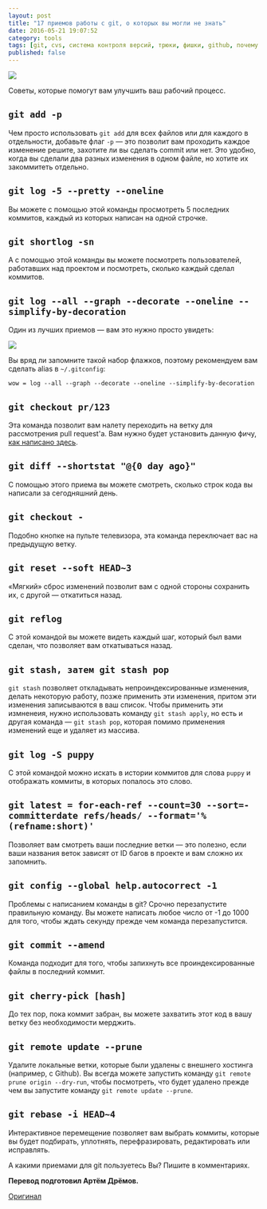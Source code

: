 ```yaml
---
layout: post
title: "17 приемов работы с git, о которых вы могли не знать"
date: 2016-05-21 19:07:52
category: tools
tags: [git, cvs, система контроля версий, трюки, фишки, github, почему я раньше этого не знал]
published: false
---
```

<img src="https://theasder.github.io/img/git.jpg" class="img-responsive" /><br />

Советы, которые помогут вам улучшить ваш рабочий процесс.

## `git add -p`

Чем просто использовать `git add` для всех файлов или для каждого в отдельности, добавьте флаг `-p` — это позволит вам проходить каждое изменение решите, захотите ли вы сделать commit или нет. Это удобно, когда вы сделали два разных изменения в одном файле, но хотите их закоммитеть отдельно.

## `git log -5 --pretty --oneline`

Вы можете с помощью этой команды просмотреть 5 последних коммитов, каждый из которых написан на одной строчке.

## `git shortlog -sn`

А с помощью этой команды вы можете посмотреть пользователей, работавших над проектом и посмотреть, сколько каждый сделал коммитов.

## `git log --all --graph --decorate --oneline --simplify-by-decoration`

Один из лучших приемов — вам это нужно просто увидеть:

<img src='https://pbs.twimg.com/media/CdEjwu3UEAAmf-J.jpg:large' class='img-responsive'>

Вы вряд ли запомните такой набор флажков, поэтому рекомендуем вам сделать alias в `~/.gitconfig`:

    wow = log --all --graph --decorate --oneline --simplify-by-decoration
    
## `git checkout pr/123`

Эта команда позволит вам налету переходить на ветку для рассмотрения pull request'a. Вам нужно будет установить данную фичу, [как написано здесь](https://gist.github.com/piscisaureus/3342247).

## `git diff --shortstat "@{0 day ago}"`

С помощью этого приема вы можете смотреть, сколько строк кода вы написали за сегодняшний день.

## `git checkout -`

Подобно кнопке на пульте телевизора, эта команда переключает вас на предыдущую ветку.

## `git reset --soft HEAD~3`

«Мягкий» сброс изменений позволит вам с одной стороны сохранить их, с другой — откатиться назад.

## `git reflog`

С этой командой вы можете видеть каждый шаг, который был вами сделан, что позволяет вам откатываться назад.

## `git stash, затем git stash pop`

`git stash` позволяет откладывать непроиндексированные изменения, делать некоторую работу, позже применить эти изменения, притом эти изменения записываются в ваш список. Чтобы применить эти измненеия, нужно использовать команду `git stash apply`, но есть и другая команда — `git stash pop`, которая помимо применения изменений еще и удаляет из массива.

## `git log -S puppy`

С этой командой можно искать в истории коммитов для слова `puppy` и отображать коммиты, в которых попалось это слово.

## `git latest = for-each-ref --count=30 --sort=-committerdate refs/heads/ --format='%(refname:short)'`

Позволяет вам смотреть ваши последние ветки — это полезно, если ваши названия веток зависят от ID багов в проекте и вам сложно их запомнить.

## `git config --global help.autocorrect -1`

Проблемы с написанием команды в git? Срочно перезапустите правильную команду. Вы можете написать любое число от -1 до 1000 для того, чтобы ждать секунду прежде чем команда перезапустится.

## `git commit --amend`

Команда подходит для того, чтобы запихнуть все проиндексированные файлы в последний коммит.

## `git cherry-pick [hash]`

До тех пор, пока коммит забран, вы можете захватить этот код в вашу ветку без необходимости мерджить.

## `git remote update --prune`

Удалите локальные ветки, которые были удалены с внешнего хостинга (например, с Github). Вы всегда можете запустить команду `git remote prune origin --dry-run`, чтобы посмотреть, что будет удалено прежде чем вы запустите команду `git remote update --prune`.

## `git rebase -i HEAD~4`

Интерактивное перемещение позволяет вам выбрать коммиты, которые вы будет подбирать, уплотнять, перефразировать, редактировать или исправлять.

А какими приемами для git пользуетесь Вы? Пишите в комментариях.

**Перевод подготовил Артём Дрёмов.**

[Оригинал](http://wesbos.com/git-hot-tips/)



 


